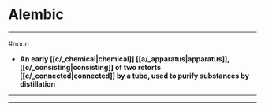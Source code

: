# Alembic
---
#noun
- **An early [[c/_chemical|chemical]] [[a/_apparatus|apparatus]], [[c/_consisting|consisting]] of two retorts [[c/_connected|connected]] by a tube, used to purify substances by distillation**
---
---
